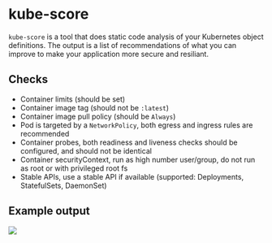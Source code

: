 # kube-score

`kube-score` is a tool that does static code analysis of your Kubernetes object definitions.
The output is a list of recommendations of what you can improve to make your application more secure and resiliant.


## Checks

* Container limits (should be set)
* Container image tag (should not be `:latest`)
* Container image pull policy (should be `Always`)
* Pod is targeted by a `NetworkPolicy`, both egress and ingress rules are recommended
* Container probes, both readiness and liveness checks should be configured, and should not be identical
* Container securityContext, run as high number user/group, do not run as root or with privileged root fs
* Stable APIs, use a stable API if available (supported: Deployments, StatefulSets, DaemonSet)

## Example output

![](https://i.imgur.com/no1HZuQ.png)
